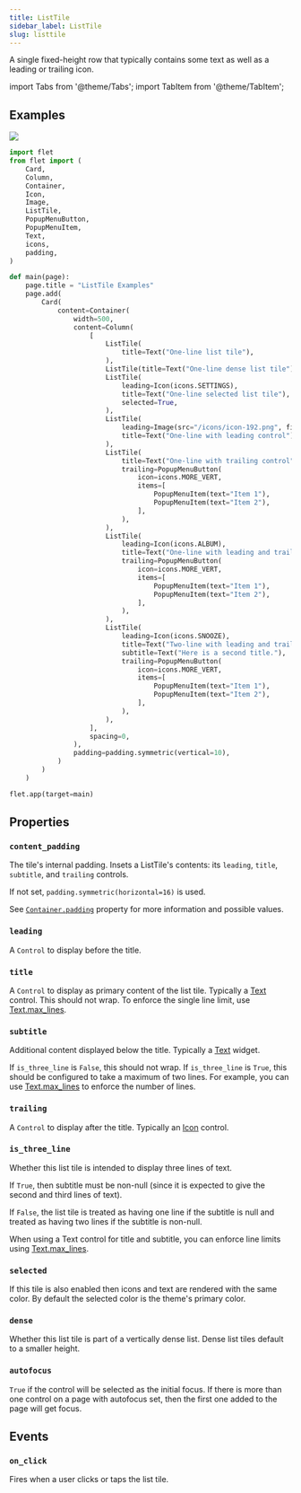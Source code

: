 ```yaml
---
title: ListTile
sidebar_label: ListTile
slug: listtile
---
```


A single fixed-height row that typically contains some text as well as a leading or trailing icon.

import Tabs from '@theme/Tabs';
import TabItem from '@theme/TabItem';

## Examples

<img src="/img/docs/controls/listtile/listtiles.png" className="screenshot-50"/>

<Tabs groupId="language">
  <TabItem value="python" label="Python" default>

```python
import flet
from flet import (
    Card,
    Column,
    Container,
    Icon,
    Image,
    ListTile,
    PopupMenuButton,
    PopupMenuItem,
    Text,
    icons,
    padding,
)

def main(page):
    page.title = "ListTile Examples"
    page.add(
        Card(
            content=Container(
                width=500,
                content=Column(
                    [
                        ListTile(
                            title=Text("One-line list tile"),
                        ),
                        ListTile(title=Text("One-line dense list tile"), dense=True),
                        ListTile(
                            leading=Icon(icons.SETTINGS),
                            title=Text("One-line selected list tile"),
                            selected=True,
                        ),
                        ListTile(
                            leading=Image(src="/icons/icon-192.png", fit="contain"),
                            title=Text("One-line with leading control"),
                        ),
                        ListTile(
                            title=Text("One-line with trailing control"),
                            trailing=PopupMenuButton(
                                icon=icons.MORE_VERT,
                                items=[
                                    PopupMenuItem(text="Item 1"),
                                    PopupMenuItem(text="Item 2"),
                                ],
                            ),
                        ),
                        ListTile(
                            leading=Icon(icons.ALBUM),
                            title=Text("One-line with leading and trailing controls"),
                            trailing=PopupMenuButton(
                                icon=icons.MORE_VERT,
                                items=[
                                    PopupMenuItem(text="Item 1"),
                                    PopupMenuItem(text="Item 2"),
                                ],
                            ),
                        ),
                        ListTile(
                            leading=Icon(icons.SNOOZE),
                            title=Text("Two-line with leading and trailing controls"),
                            subtitle=Text("Here is a second title."),
                            trailing=PopupMenuButton(
                                icon=icons.MORE_VERT,
                                items=[
                                    PopupMenuItem(text="Item 1"),
                                    PopupMenuItem(text="Item 2"),
                                ],
                            ),
                        ),
                    ],
                    spacing=0,
                ),
                padding=padding.symmetric(vertical=10),
            )
        )
    )

flet.app(target=main)
```
  </TabItem>
</Tabs>

## Properties

### `content_padding`

The tile's internal padding. Insets a ListTile's contents: its `leading`, `title`, `subtitle`, and `trailing` controls.

If not set, `padding.symmetric(horizontal=16)` is used.

See [`Container.padding`](container#padding) property for more information and possible values.

### `leading`

A `Control` to display before the title.

### `title`

A `Control` to display as primary content of the list tile. Typically a [Text](text) control. This should not wrap. To enforce the single line limit, use [Text.max_lines](text#max_lines).

### `subtitle`

Additional content displayed below the title. Typically a [Text](text) widget.

If `is_three_line` is `False`, this should not wrap. If `is_three_line` is `True`, this should be configured to take a maximum of two lines. For example, you can use [Text.max_lines](text#max_lines) to enforce the number of lines.

### `trailing`

A `Control` to display after the title. Typically an [Icon](icon) control.

### `is_three_line`

Whether this list tile is intended to display three lines of text.

If `True`, then subtitle must be non-null (since it is expected to give the second and third lines of text).

If `False`, the list tile is treated as having one line if the subtitle is null and treated as having two lines if the subtitle is non-null.

When using a Text control for title and subtitle, you can enforce line limits using [Text.max_lines](text#max_lines).

### `selected`

If this tile is also enabled then icons and text are rendered with the same color. By default the selected color is the theme's primary color.

### `dense`

Whether this list tile is part of a vertically dense list. Dense list tiles default to a smaller height.

### `autofocus`

`True` if the control will be selected as the initial focus. If there is more than one control on a page with autofocus set, then the first one added to the page will get focus.

## Events

### `on_click`

Fires when a user clicks or taps the list tile.